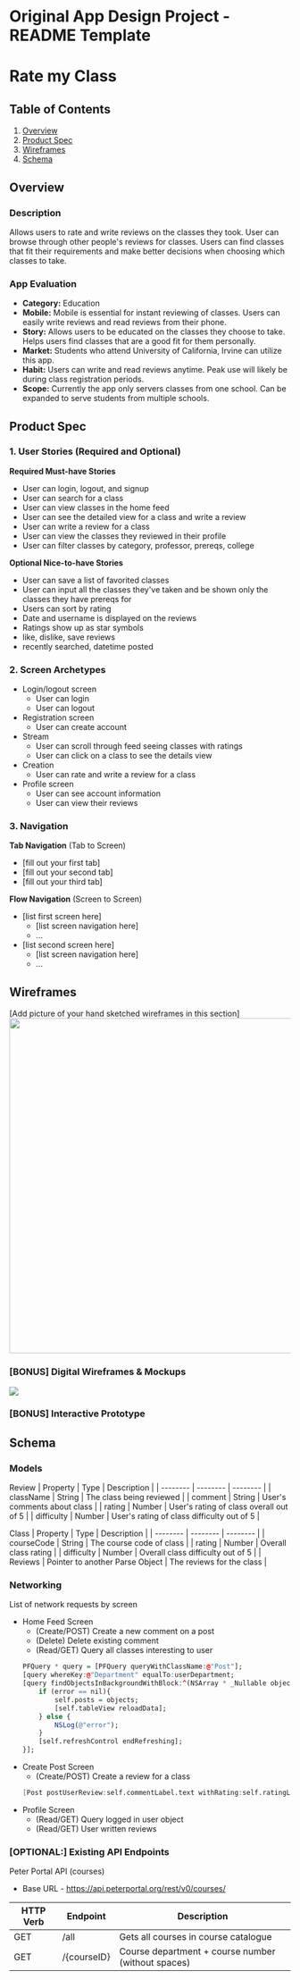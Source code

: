 Original App Design Project - README Template
===

# Rate my Class

## Table of Contents
1. [Overview](#Overview)
1. [Product Spec](#Product-Spec)
1. [Wireframes](#Wireframes)
2. [Schema](#Schema)

## Overview
### Description
Allows users to rate and write reviews on the classes they took. User can browse through other people's reviews for classes. Users can find classes that fit their requirements and make better decisions when choosing which classes to take. 

### App Evaluation
- **Category:** Education
- **Mobile:** Mobile is essential for instant reviewing of classes. Users can easily write reviews and read reviews from their phone. 
- **Story:** Allows users to be educated on the classes they choose to take. Helps users find classes that are a good fit for them personally.
- **Market:** Students who attend University of California, Irvine can utilize this app.
- **Habit:** Users can write and read reviews anytime. Peak use will likely be during class registration periods. 
- **Scope:** Currently the app only servers classes from one school. Can be expanded to serve students from multiple schools. 

## Product Spec

### 1. User Stories (Required and Optional)

**Required Must-have Stories**

* User can login, logout, and signup
* User can search for a class
* User can view classes in the home feed
* User can see the detailed view for a class and write a review
* User can write a review for a class
* User can view the classes they reviewed in their profile
* User can filter classes by category, professor, prereqs, college

**Optional Nice-to-have Stories**

* User can save a list of favorited classes
* User can input all the classes they've taken and be shown only the classes they have prereqs for
* Users can sort by rating 
* Date and username is displayed on the reviews
* Ratings show up as star symbols
* like, dislike, save reviews
* recently searched, datetime posted

### 2. Screen Archetypes

* Login/logout screen
   * User can login
   * User can logout
* Registration screen
   * User can create account
* Stream
   * User can scroll through feed seeing classes with ratings
   * User can click on a class to see the details view
* Creation
   * User can rate and write a review for a class
* Profile screen
   * User can see account information 
   * User can view their reviews

### 3. Navigation

**Tab Navigation** (Tab to Screen)

* [fill out your first tab]
* [fill out your second tab]
* [fill out your third tab]

**Flow Navigation** (Screen to Screen)

* [list first screen here]
   * [list screen navigation here]
   * ...
* [list second screen here]
   * [list screen navigation here]
   * ...

## Wireframes
[Add picture of your hand sketched wireframes in this section]
<img src="YOUR_WIREFRAME_IMAGE_URL" width=600>

### [BONUS] Digital Wireframes & Mockups
![](https://i.imgur.com/AJaMZ7J.png)

### [BONUS] Interactive Prototype

## Schema 
### Models
Review
|  Property | Type | Description |
| -------- | -------- | -------- |
| className   | String     | The class being reviewed  |
| comment    | String     | User's comments about class  |
| rating | Number | User's rating of class overall out of 5 |
| difficulty | Number | User's rating of class difficulty out of 5 |

Class
|  Property | Type | Description |
| -------- | -------- | -------- |
| courseCode   | String     | The course code of class  |
| rating   | Number     | Overall class rating |
| difficulty | Number | Overall class difficulty out of 5 |
| Reviews | Pointer to another Parse Object | The reviews for the class |


### Networking
List of network requests by screen
- Home Feed Screen
    - (Create/POST) Create a new comment on a post
    - (Delete) Delete existing comment
    - (Read/GET) Query all classes interesting to user
    ```q
    PFQuery * query = [PFQuery queryWithClassName:@"Post"];
    [query whereKey:@"Department" equalTo:userDepartment;
    [query findObjectsInBackgroundWithBlock:^(NSArray * _Nullable objects, NSError * _Nullable error) {
        if (error == nil){
            self.posts = objects;
            [self.tableView reloadData];
        } else {
            NSLog(@"error");
        }
        [self.refreshControl endRefreshing];
    }];
    

- Create Post Screen
    - (Create/POST) Create a review for a class
    ```d
    [Post postUserReview:self.commentLabel.text withRating:self.ratingLabel.text withCompletion:^(BOOL succeeded, NSError * _Nullable error){}
 - Profile Screen
    - (Read/GET) Query logged in user object
    - (Read/GET) User written reviews

### [OPTIONAL:] Existing API Endpoints

Peter Portal API (courses)
- Base URL - https://api.peterportal.org/rest/v0/courses/

|  HTTP Verb | Endpoint | Description |
| -------- | -------- | -------- |
| GET   | /all     | Gets all courses in course catalogue  |
| GET | /{courseID} | Course department + course number (without spaces) |
